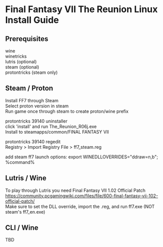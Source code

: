 # Final Fantasy VII The Reunion Linux Install Guide

## Prerequisites

  wine</br>
	winetricks</br>
	lutris (optional)</br>
	steam (optional)</br>
	protontricks (steam only)</br>

## Steam / Proton

  Install FF7 through Steam</br>
  Select proton version in steam</br>
  Run game once through steam to create proton/wine prefix</br>

  protontricks 39140 uninstaller</br>
  click 'install' and run The_Reunion_R06j.exe</br>
  Install to steamapps/common/FINAL FANTASY VII</br>

  protontricks 39140 regedit</br>
  Registry > Import Registry File > ff7_steam.reg</br>

  add steam ff7 launch options:		export WINEDLLOVERRIDES="ddraw=n,b"; %command%
  
## Lutris / Wine

  To play through Lutris you need Final Fantasy VII 1.02 Official Patch</br>
  https://community.pcgamingwiki.com/files/file/600-final-fantasy-vii-102-official-patch/</br>
  Make sure to set the DLL override, import the .reg, and run ff7.exe (NOT steam's ff7_en.exe)</br>
  
## CLI / Wine

  TBD
